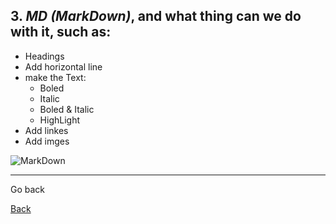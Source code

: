  ## 3. ***MD (MarkDown)***, and what thing can we do with it, such as:
* Headings
 * Add horizontal line
 * make the Text:
    * Boled
    * Italic
    * Boled & Italic
    * HighLight
* Add linkes
* Add imges

![MarkDown](https://upload.wikimedia.org/wikipedia/commons/thumb/4/48/Markdown-mark.svg/1200px-Markdown-mark.svg.png)
  
***

Go back

[Back](read-01.md)